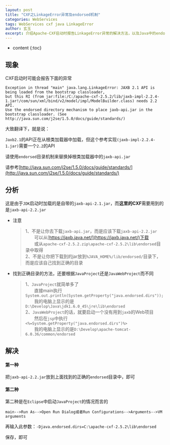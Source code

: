 ```yaml
---
layout: post
title: "CXF之LinkageError异常及endorsed机制"
categories: WebServices
tags: WebServices cxf java LinkageError
author: 玄玉
excerpt: 介绍Apache-CXF启动时报告LinkageError异常的解决方法，以及Java中的endorsed机制。
---
```


* content
{:toc}


## 现象

CXF启动时可能会报告下面的异常

```
Exception in thread "main" java.lang.LinkageError: JAXB 2.1 API is being loaded from the bootstrap classloader,
but this RI (from jar:file:/C:/apache-cxf-2.5.2/lib/jaxb-impl-2.2.4-1.jar!/com/sun/xml/bind/v2/model/impl/ModelBuilder.class) needs 2.2 API.
Use the endorsed directory mechanism to place jaxb-api.jar in the bootstrap classloader. (See http://java.sun.com/j2se/1.5.0/docs/guide/standards/)
```

大致翻译下，就是说：

`Jaxb2.1`的API正在从根类加载器中加载，但这个参考实现`(jaxb-impl-2.2.4-1.jar)`需要一个`2.2`的API

请使用`endorsed`目录机制来替换掉根类加载器中的`jaxb-api.jar`

请参考[http://java.sun.com/j2se/1.5.0/docs/guide/standards/](http://java.sun.com/j2se/1.5.0/docs/guide/standards/)

## 分析

这是由于`JDK`启动时加载的是自带的`jaxb-api-2.1.jar`，而**这里的CXF**需要用到的是`jaxb-api-2.2.jar`

* 注意

    > 1、不是让你去下载`jaxb-api.jar`，而是应该下载`jaxb-api-2.2.jar`<br/>
　　可以从[https://jaxb.java.net/](https://jaxb.java.net/)下载<br/>
　　或从`apache-cxf-2.5.2.zip\apache-cxf-2.5.2\lib\endorsed`目录中取得<br/>
2、不是让你把下载到的jar放到`%JAVA_HOME%/lib/endorsed/`目录下，而是应该自己找到正确的目录

* 找到正确目录的方法，还要根据`JavaProject`还是`JavaWebProject`而不同

    > 1、`JavaProject`就简单多了<br/>
　　直接main执行`System.out.println(System.getProperty("java.endorsed.dirs"));`<br/>
　　我的电脑上显示的是`D:\Develop\Java\jdk1.6.0_45\jre\lib\endorsed`<br/>
2、`JavaWebProject`的话，就要启动一个没有用到`jaxb`的Web项目<br/>
　　然后在`jsp`中执行`<%=System.getProperty("java.endorsed.dirs")%>`<br/>
　　我的电脑上显示的是`D:\Develop\apache-tomcat-6.0.36/common/endorsed`

## 解决

#### 第一种

把`jaxb-api-2.2.jar`放到上面找到的正确的`endorsed`目录中，即可

#### 第二种

第二种是在`Eclipse`中启动`JavaProject`的情况而言的

`main-->Run As-->Open Run Dialog或者Run Configurations-->Arguments-->VM arguments`

再输入此参数：`-Djava.endorsed.dirs=C:\apache-cxf-2.5.2\lib\endorsed`

保存，即可